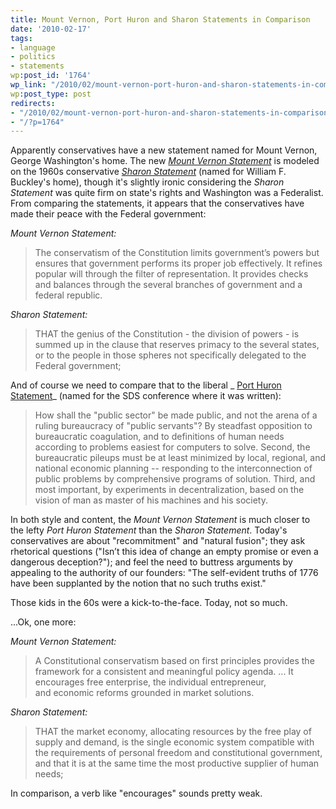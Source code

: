 ```yaml
---
title: Mount Vernon, Port Huron and Sharon Statements in Comparison
date: '2010-02-17'
tags:
- language
- politics
- statements
wp:post_id: '1764'
wp_link: "/2010/02/mount-vernon-port-huron-and-sharon-statements-in-comparison/"
wp:post_type: post
redirects:
- "/2010/02/mount-vernon-port-huron-and-sharon-statements-in-comparison/"
- "/?p=1764"
---
```


Apparently conservatives have a new statement named for Mount Vernon, George Washington's home. The new [_Mount Vernon Statement_](http://www.themountvernonstatement.com/) is modeled on the 1960s conservative [_Sharon Statement_](http://www.yaf.com/statement/) (named for William F. Buckley's home), though it's slightly ironic considering the _Sharon Statement_ was quite firm on state's rights and Washington was a Federalist. From comparing the statements, it appears that the conservatives have made their peace with the Federal government:

_Mount Vernon Statement:_

> The conservatism of the Constitution limits government’s powers but ensures that government performs its proper job effectively. It refines popular will through the filter of representation. It provides checks and balances through the several branches of government and a federal republic.

_Sharon Statement:_

> THAT the genius of the Constitution - the division of powers - is summed up in the clause that reserves primacy to the several states, or to the people in those spheres not specifically delegated to the Federal government;

And of course we need to compare that to the liberal _ [Port Huron Statement](http://www.campusactivism.org/server-new/uploads/porthuron.htm)_ (named for the SDS conference where it was written):

> How shall the "public sector" be made public, and not the arena of a ruling bureaucracy of "public servants"? By steadfast opposition to bureaucratic coagulation, and to definitions of human needs according to problems easiest for computers to solve. Second, the bureaucratic pileups must be at least minimized by local, regional, and national economic planning -- responding to the interconnection of public problems by comprehensive programs of solution. Third, and most important, by experiments in decentralization, based on the vision of man as master of his machines and his society.

In both style and content, the _Mount Vernon Statement_ is much closer to the lefty _Port Huron Statement_ than the _Sharon Statement_. Today's conservatives are about "recommitment" and "natural fusion"; they ask rhetorical questions ("Isn’t this idea of change an empty promise or even a dangerous deception?"); and feel the need to buttress arguments by appealing to the authority of our founders: "The self-evident truths of 1776 have been supplanted by the notion that no such truths exist."

Those kids in the 60s were a kick-to-the-face. Today, not so much.

...Ok, one more:

_Mount Vernon Statement:_

> A Constitutional conservatism based on first principles provides the framework for a consistent and meaningful policy agenda. ... It encourages free enterprise, the individual entrepreneur, and economic reforms grounded in market solutions.

_Sharon Statement:_

> THAT the market economy, allocating resources by the free play of supply and demand, is the single economic system compatible with the requirements of personal freedom and constitutional government, and that it is at the same time the most productive supplier of human needs;

In comparison, a verb like "encourages" sounds pretty weak.
